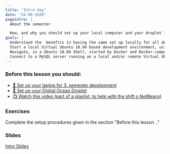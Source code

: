 ```yaml
---
title: "Intro day"
date: "24-08-2020"
pageintro: |
  About the semester

  How, and why you should set up your local computer and your droplet in a similar way
goals: |
  Understand the  benefits in having the same set up locally for all developers, as on the production server
  Start a local Virtual Ubuntu 18.04 based development environment, using Docker and Docker-compose
  Navigate, in a Ubuntu 18.04 Shell, started by Docker and Docker-compose
  Connect to a MySQL server running on a local and/or remote Virtual Ubuntu 18.04 server, running in a Docker virtual envirionment
---
```


### Before this lesson you should:

<!--BEGIN exercises_guides ##-->

- [:book: Set up your laptop for 3. semester development](https://docs.google.com/document/d/1RlAR3Ax-c3cpBrW2ez7NYAc8mrCJiRjAC3xdjjdi0Uc/edit?usp=sharing)
- [:book: Set up your Digital Ocean Droplet](https://docs.google.com/document/d/1PCHrEnD_9G_clweMn01kQhB9n1VGpbhSg8ef2UhaLMA/edit?usp=sharing)
- [:tv: Watch this video (part of a playlist, to help with the shift o NetBeans)](https://youtu.be/0Oz88l_cklU)
  <!--END exercises_guides ##-->

### Exercises

Complete the setup procedures given in the section "Before this lesson .."

### Slides

<!--BEGIN slides ##-->

[Intro Slides](https://docs.google.com/presentation/d/1caSmxaTamMNTy9ExJiyskmkFfIskdXSSVkC3TeR6XjE/edit?usp=sharing)

<!--END slides ##-->
